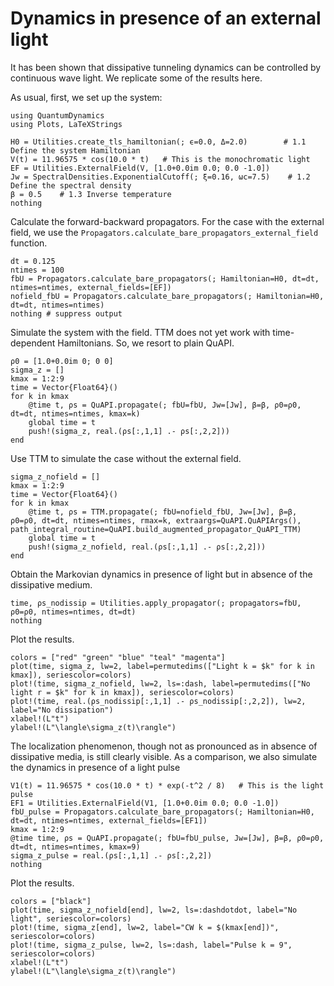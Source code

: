 # Dynamics in presence of an external light

It has been shown that dissipative tunneling dynamics can be controlled by continuous wave light. We replicate some of the results here. 

As usual, first, we set up the system:
```@example external_eg1
using QuantumDynamics
using Plots, LaTeXStrings

H0 = Utilities.create_tls_hamiltonian(; ϵ=0.0, Δ=2.0)        # 1.1 Define the system Hamiltonian
V(t) = 11.96575 * cos(10.0 * t)   # This is the monochromatic light
EF = Utilities.ExternalField(V, [1.0+0.0im 0.0; 0.0 -1.0])
Jw = SpectralDensities.ExponentialCutoff(; ξ=0.16, ωc=7.5)    # 1.2 Define the spectral density
β = 0.5    # 1.3 Inverse temperature
nothing
```

Calculate the forward-backward propagators. For the case with the external field, we use the `Propagators.calculate_bare_propagators_external_field` function.
```@example external_eg1
dt = 0.125
ntimes = 100
fbU = Propagators.calculate_bare_propagators(; Hamiltonian=H0, dt=dt, ntimes=ntimes, external_fields=[EF])
nofield_fbU = Propagators.calculate_bare_propagators(; Hamiltonian=H0, dt=dt, ntimes=ntimes)
nothing # suppress output
```

Simulate the system with the field. TTM does not yet work with time-dependent Hamiltonians. So, we resort to plain QuAPI.
```@example external_eg1
ρ0 = [1.0+0.0im 0; 0 0]
sigma_z = []
kmax = 1:2:9
time = Vector{Float64}()
for k in kmax
    @time t, ρs = QuAPI.propagate(; fbU=fbU, Jw=[Jw], β=β, ρ0=ρ0, dt=dt, ntimes=ntimes, kmax=k)
    global time = t
    push!(sigma_z, real.(ρs[:,1,1] .- ρs[:,2,2]))
end
```

Use TTM to simulate the case without the external field.
```@example external_eg1
sigma_z_nofield = []
kmax = 1:2:9
time = Vector{Float64}()
for k in kmax
    @time t, ρs = TTM.propagate(; fbU=nofield_fbU, Jw=[Jw], β=β, ρ0=ρ0, dt=dt, ntimes=ntimes, rmax=k, extraargs=QuAPI.QuAPIArgs(), path_integral_routine=QuAPI.build_augmented_propagator_QuAPI_TTM)
    global time = t
    push!(sigma_z_nofield, real.(ρs[:,1,1] .- ρs[:,2,2]))
end
```

Obtain the Markovian dynamics in presence of light but in absence of the dissipative medium. 
```@example external_eg1
time, ρs_nodissip = Utilities.apply_propagator(; propagators=fbU, ρ0=ρ0, ntimes=ntimes, dt=dt)
nothing
```

Plot the results.
```@example external_eg1
colors = ["red" "green" "blue" "teal" "magenta"]
plot(time, sigma_z, lw=2, label=permutedims(["Light k = $k" for k in kmax]), seriescolor=colors)
plot!(time, sigma_z_nofield, lw=2, ls=:dash, label=permutedims(["No light r = $k" for k in kmax]), seriescolor=colors)
plot!(time, real.(ρs_nodissip[:,1,1] .- ρs_nodissip[:,2,2]), lw=2, label="No dissipation")
xlabel!(L"t")
ylabel!(L"\langle\sigma_z(t)\rangle")
```

The localization phenomenon, though not as pronounced as in absence of dissipative media, is still clearly visible. As a comparison, we also simulate the dynamics in presence of a light pulse
```@example external_eg1
V1(t) = 11.96575 * cos(10.0 * t) * exp(-t^2 / 8)   # This is the light pulse
EF1 = Utilities.ExternalField(V1, [1.0+0.0im 0.0; 0.0 -1.0])
fbU_pulse = Propagators.calculate_bare_propagators(; Hamiltonian=H0, dt=dt, ntimes=ntimes, external_fields=[EF1])
kmax = 1:2:9
@time time, ρs = QuAPI.propagate(; fbU=fbU_pulse, Jw=[Jw], β=β, ρ0=ρ0, dt=dt, ntimes=ntimes, kmax=9)
sigma_z_pulse = real.(ρs[:,1,1] .- ρs[:,2,2])
nothing
```

Plot the results.
```@example external_eg1
colors = ["black"]
plot(time, sigma_z_nofield[end], lw=2, ls=:dashdotdot, label="No light", seriescolor=colors)
plot!(time, sigma_z[end], lw=2, label="CW k = $(kmax[end])", seriescolor=colors)
plot!(time, sigma_z_pulse, lw=2, ls=:dash, label="Pulse k = 9", seriescolor=colors)
xlabel!(L"t")
ylabel!(L"\langle\sigma_z(t)\rangle")
```
